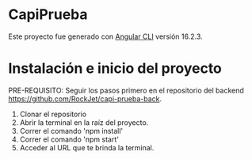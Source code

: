 # CapiPrueba

Este proyecto fue generado con [Angular CLI](https://github.com/angular/angular-cli) versión 16.2.3.

# Instalación e inicio del proyecto

PRE-REQUISITO: Seguir los pasos primero en el repositorio del backend https://github.com/RockJet/capi-prueba-back.

1. Clonar el repositorio
2. Abrir la terminal en la raíz del proyecto.
3. Correr el comando 'npm install'
4. Correr el comando 'npm start'
5. Acceder al URL que te brinda la terminal.
